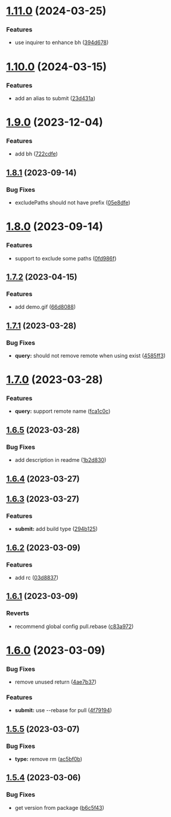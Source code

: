

# [1.11.0](https://github.com/dingff/gitcut/compare/v1.10.0...v1.11.0) (2024-03-25)


### Features

* use inquirer to enhance bh ([394d678](https://github.com/dingff/gitcut/commit/394d678dab52c67ce215095151c4ae5457c27897))

# [1.10.0](https://github.com/dingff/gitcut/compare/v1.9.0...v1.10.0) (2024-03-15)


### Features

* add an alias to submit ([23d431a](https://github.com/dingff/gitcut/commit/23d431a7982fc4869a816cc112a417eb0d7c5fdf))

# [1.9.0](https://github.com/dingff/gitcut/compare/v1.8.1...v1.9.0) (2023-12-04)


### Features

* add bh ([722cdfe](https://github.com/dingff/gitcut/commit/722cdfe653239fbb707b7aaf810b303294e43da9))

## [1.8.1](https://github.com/dingff/gitcut/compare/v1.8.0...v1.8.1) (2023-09-14)


### Bug Fixes

* excludePaths should not have prefix ([05e8dfe](https://github.com/dingff/gitcut/commit/05e8dfe7ed97bc363c313aef7e9dbe46859ca224))

# [1.8.0](https://github.com/dingff/gitcut/compare/v1.7.2...v1.8.0) (2023-09-14)


### Features

* support to exclude some paths ([0fd986f](https://github.com/dingff/gitcut/commit/0fd986fe309f468a0c3552bc4d82ca99a27206a0))

## [1.7.2](https://github.com/dingff/gitcut/compare/v1.7.1...v1.7.2) (2023-04-15)


### Features

* add demo.gif ([66d8088](https://github.com/dingff/gitcut/commit/66d80880345804c9fe05e715b49a0c07ac0b6825))

## [1.7.1](https://github.com/dingff/gitcut/compare/v1.7.0...v1.7.1) (2023-03-28)


### Bug Fixes

* **query:** should not remove remote when using exist ([4585ff3](https://github.com/dingff/gitcut/commit/4585ff3fb0ad4c7fed987b496bbd8b481dbf1bde))

# [1.7.0](https://github.com/dingff/gitcut/compare/v1.6.5...v1.7.0) (2023-03-28)


### Features

* **query:** support remote name ([fca1c0c](https://github.com/dingff/gitcut/commit/fca1c0c3ae63cc1b3b82f378d8f48a8d09e7636c))

## [1.6.5](https://github.com/dingff/gitcut/compare/v1.6.4...v1.6.5) (2023-03-28)


### Bug Fixes

* add description in readme ([1b2d830](https://github.com/dingff/gitcut/commit/1b2d830a446714acea3422e1ee43cf782c39ecad))

## [1.6.4](https://github.com/dingff/gitcut/compare/v1.6.3...v1.6.4) (2023-03-27)

## [1.6.3](https://github.com/dingff/gitcut/compare/v1.6.2...v1.6.3) (2023-03-27)


### Features

* **submit:** add build type ([294b125](https://github.com/dingff/gitcut/commit/294b125056448eb466903a87bbb6ae5c20e54846))

## [1.6.2](https://github.com/dingff/gitcut/compare/v1.6.1...v1.6.2) (2023-03-09)


### Features

* add rc ([03d8837](https://github.com/dingff/gitcut/commit/03d8837f6a0ce90b545c1a2858133d8c04edd398))

## [1.6.1](https://github.com/dingff/gitcut/compare/v1.6.0...v1.6.1) (2023-03-09)


### Reverts

* recommend global config pull.rebase ([c83a972](https://github.com/dingff/gitcut/commit/c83a97205f633a0815f9c00f5689e3222699e16e))

# [1.6.0](https://github.com/dingff/gitcut/compare/v1.5.5...v1.6.0) (2023-03-09)


### Bug Fixes

* remove unused return ([4ae7b37](https://github.com/dingff/gitcut/commit/4ae7b37b809c3f1af77768fce4a5d532f2c9e8fe))


### Features

* **submit:** use --rebase for pull ([4f79194](https://github.com/dingff/gitcut/commit/4f7919474b8978f6e119d63c6b12935881b67be8))

## [1.5.5](https://github.com/dingff/gitcut/compare/v1.5.4...v1.5.5) (2023-03-07)


### Bug Fixes

* **type:** remove rm ([ac5bf0b](https://github.com/dingff/gitcut/commit/ac5bf0b191da08f529b361cc815bd6c947798b83))

## [1.5.4](https://github.com/dingff/gitcut/compare/v1.5.3...v1.5.4) (2023-03-06)


### Bug Fixes

* get version from package ([b6c5f43](https://github.com/dingff/gitcut/commit/b6c5f4336756baaea00d376386b87ddf9f623052))